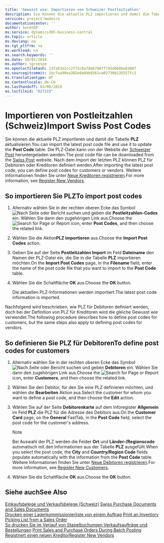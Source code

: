 ```yaml
---
title: 'Gewusst wie: Importieren von Schweizer Postleitzahlen'
description: Sie können die aktuelle PLZ importieren und damit die Tabelle PLZ aktualisieren. Die PLZ-Datei kann von der Website der Schweizer Post heruntergeladen werden. Nach dem Import der letzten PLZ können PLZ für Debitoren oder Kreditoren definiert werden.
services: project-madeira
documentationcenter: ''
author: SorenGP
ms.service: dynamics365-business-central
ms.topic: article
ms.devlang: na
ms.tgt_pltfrm: na
ms.workload: na
ms.search.keywords: ''
ms.date: 10/01/2018
ms.author: sgroespe
ms.openlocfilehash: 13fa83e1cc2f75c8a7de6790ff745d6686e8308f
ms.sourcegitcommit: 1bcfaa99ea302e6b84b8361ca02730b135557fc1
ms.translationtype: HT
ms.contentlocale: de-CH
ms.lasthandoff: 03/08/2019
ms.locfileid: "827215"
---
```

# <a name="import-swiss-post-codes"></a><span data-ttu-id="ac908-105">Importieren von Postleitzahlen (Schweiz)</span><span class="sxs-lookup"><span data-stu-id="ac908-105">Import Swiss Post Codes</span></span>
<span data-ttu-id="ac908-106">Sie können die aktuelle PLZ importieren und damit die Tabelle **PLZ** aktualisieren.</span><span class="sxs-lookup"><span data-stu-id="ac908-106">You can import the latest post code file and use it to update the **Post Code** table.</span></span> <span data-ttu-id="ac908-107">Die PLZ-Datei kann von der Website der [Schweizer Post](https://go.microsoft.com/fwlink/?LinkId=150292) heruntergeladen werden.</span><span class="sxs-lookup"><span data-stu-id="ac908-107">The post code file can be downloaded from the [Swiss Post](https://go.microsoft.com/fwlink/?LinkId=150292) website.</span></span> <span data-ttu-id="ac908-108">Nach dem Import der letzten PLZ können PLZ für Debitoren oder Kreditoren definiert werden.</span><span class="sxs-lookup"><span data-stu-id="ac908-108">After importing the latest post code, you can define post codes for customers or vendors.</span></span> <span data-ttu-id="ac908-109">Weitere Informationen finden Sie unter [Neue Kreditoren registrieren](../../purchasing-how-register-new-vendors.md).</span><span class="sxs-lookup"><span data-stu-id="ac908-109">For more information, see [Register New Vendors](../../purchasing-how-register-new-vendors.md).</span></span>  

## <a name="to-import-post-codes"></a><span data-ttu-id="ac908-110">So importieren Sie PLZ</span><span class="sxs-lookup"><span data-stu-id="ac908-110">To import post codes</span></span>  

1.  <span data-ttu-id="ac908-111">Alternativ wählen Sie in der rechten oberen Ecke das Symbol ![Nach Seite oder Bericht suchen](../../media/ui-search/search_small.png "Nach Seite oder Bericht suchen") und geben die **Postleitzahlen-Codes** ein. Wählen Sie dann den zugehörigen Link aus.</span><span class="sxs-lookup"><span data-stu-id="ac908-111">Choose the ![Search for Page or Report](../../media/ui-search/search_small.png "Search for Page or Report icon") icon, enter **Post Codes**, and then choose the related link.</span></span>  
2.  <span data-ttu-id="ac908-112">Wählen Sie die Aktion**PLZ importieren** aus.</span><span class="sxs-lookup"><span data-stu-id="ac908-112">Choose the **Import Post Codes** action.</span></span>  
3.  <span data-ttu-id="ac908-113">Geben Sie auf der Seite **Postleitzahlen Import** im Feld **Dateiname** den Namen der PLZ-Datei ein, die Sie in die Tabelle **PLZ** importieren möchten.</span><span class="sxs-lookup"><span data-stu-id="ac908-113">On the **Import Post Codes** page, in the **Filename** field, enter the name of the post code file that you want to import to the **Post Code** table.</span></span>  
4.  <span data-ttu-id="ac908-114">Wählen Sie die Schaltfläche **OK** aus.</span><span class="sxs-lookup"><span data-stu-id="ac908-114">Choose the **OK** button.</span></span>  

    <span data-ttu-id="ac908-115">Die aktuellen PLZ-Informationen werden importiert.</span><span class="sxs-lookup"><span data-stu-id="ac908-115">The latest post code information is imported.</span></span>  

<span data-ttu-id="ac908-116">Nachfolgend wird beschrieben, wie PLZ für Debitoren definiert werden, doch bei der Definition von PLZ für Kreditoren wird die gleiche Gewusst wie verwendet.</span><span class="sxs-lookup"><span data-stu-id="ac908-116">The following procedure describes how to define post codes for customers, but the same steps also apply to defining post codes for vendors.</span></span>  

## <a name="to-define-post-codes-for-customers"></a><span data-ttu-id="ac908-117">So definieren Sie PLZ für Debitoren</span><span class="sxs-lookup"><span data-stu-id="ac908-117">To define post codes for customers</span></span>  

1.  <span data-ttu-id="ac908-118">Alternativ wählen Sie in der rechten oberen Ecke das Symbol ![Nach Seite oder Bericht suchen](../../media/ui-search/search_small.png "Nach Seite oder Bericht suchen") und geben **Debitoren** ein. Wählen Sie dann den zugehörigen Link aus.</span><span class="sxs-lookup"><span data-stu-id="ac908-118">Choose the ![Search for Page or Report](../../media/ui-search/search_small.png "Search for Page or Report icon") icon, enter **Customers**, and then choose the related link.</span></span>  
2.  <span data-ttu-id="ac908-119">Wählen Sie den Debitor, für den Sie eine PLZ definieren möchten, und wählen die **Bearbeiten** Aktion aus.</span><span class="sxs-lookup"><span data-stu-id="ac908-119">Select the customer for whom you want to define a post code, and then choose the **Edit** action.</span></span>  
3.  <span data-ttu-id="ac908-120">Wählen Sie auf der Seite **Debitorenkarte** auf dem Inforegister **Allgemein** im Feld **PLZ** die PLZ für die Adresse des Debitors aus.</span><span class="sxs-lookup"><span data-stu-id="ac908-120">On the **Customer Card** page, on the **General** FastTab, in the **Post Code** field, select the post code for the customer's address.</span></span>  

    > [!NOTE]  
    >  <span data-ttu-id="ac908-121">Bei Auswahl der PLZ werden die Felder **Ort** und **Länder-/Regionscode** automatisch mit den Informationen aus der Tabelle **PLZ** ausgefüllt.</span><span class="sxs-lookup"><span data-stu-id="ac908-121">When you select the post code, the **City** and **Country/Region Code** fields populate automatically with the information from the **Post Code** table.</span></span> <span data-ttu-id="ac908-122">Weitere Informationen finden Sie unter [Neue Debitoren registrieren](../../sales-how-register-new-customers.md).</span><span class="sxs-lookup"><span data-stu-id="ac908-122">For more information, see [Register New Customers](../../sales-how-register-new-customers.md).</span></span>  

4.  <span data-ttu-id="ac908-123">Wählen Sie die Schaltfläche **OK** aus.</span><span class="sxs-lookup"><span data-stu-id="ac908-123">Choose the **OK** button.</span></span>  

## <a name="see-also"></a><span data-ttu-id="ac908-124">Siehe auch</span><span class="sxs-lookup"><span data-stu-id="ac908-124">See Also</span></span>   
 <span data-ttu-id="ac908-125">[Einkaufsbelege und Verkaufsbelege (Schweiz)](swiss-purchase-documents-and-sales-documents.md) </span><span class="sxs-lookup"><span data-stu-id="ac908-125">[Swiss Purchase Documents and Sales Documents](swiss-purchase-documents-and-sales-documents.md) </span></span>  
 <span data-ttu-id="ac908-126">[Drucken einer Lagerkommissionierliste von einem Auftrag](how-to-print-an-inventory-picking-list-from-a-sales-order.md) </span><span class="sxs-lookup"><span data-stu-id="ac908-126">[Print an Inventory Picking List from a Sales Order](how-to-print-an-inventory-picking-list-from-a-sales-order.md) </span></span>  
 <span data-ttu-id="ac908-127">[So drucken Sie im Verlauf von Stapelbuchungen Verkaufsaufträge und Bestellungen](how-to-print-sales-and-purchase-orders-during-batch-posting.md) </span><span class="sxs-lookup"><span data-stu-id="ac908-127">[Print Sales and Purchase Orders During Batch Posting](how-to-print-sales-and-purchase-orders-during-batch-posting.md) </span></span>  
 [<span data-ttu-id="ac908-128">Registriert einen neuen Kreditor</span><span class="sxs-lookup"><span data-stu-id="ac908-128">Register New Vendors</span></span>](../../purchasing-how-register-new-vendors.md)  
